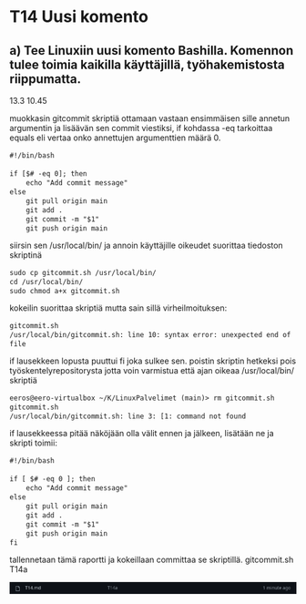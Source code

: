 # T14 Uusi komento

## a) Tee Linuxiin uusi komento Bashilla. Komennon tulee toimia kaikilla käyttäjillä, työhakemistosta riippumatta.
13.3 10.45

muokkasin gitcommit skriptiä ottamaan vastaan ensimmäisen sille annetun argumentin ja lisäävän sen commit viestiksi, if kohdassa -eq tarkoittaa equals eli vertaa onko annettujen argumenttien määrä 0.

	#!/bin/bash
	
	if [$# -eq 0]; then
		echo "Add commit message"
	else
		git pull origin main
		git add .
		git commit -m "$1"
		git push origin main

siirsin sen /usr/local/bin/ ja annoin käyttäjille oikeudet suorittaa tiedoston skriptinä

	sudo cp gitcommit.sh /usr/local/bin/
	cd /usr/local/bin/
	sudo chmod a+x gitcommit.sh

kokeilin suorittaa skriptiä mutta sain sillä virheilmoituksen:

	gitcommit.sh
	/usr/local/bin/gitcommit.sh: line 10: syntax error: unexpected end of file
	
if lausekkeen lopusta puuttui fi joka sulkee sen. 
poistin skriptin hetkeksi pois työskentelyrepositorysta jotta voin varmistua että ajan oikeaa /usr/local/bin/ skriptiä	

	eeros@eero-virtualbox ~/K/LinuxPalvelimet (main)> rm gitcommit.sh
	gitcommit.sh
	/usr/local/bin/gitcommit.sh: line 3: [1: command not found

if lausekkeessa pitää näköjään olla välit ennen ja jälkeen, lisätään ne ja skripti toimii:

	#!/bin/bash
	
	if [ $# -eq 0 ]; then
		echo "Add commit message"
	else
		git pull origin main
		git add .
		git commit -m "$1"
		git push origin main
	fi

tallennetaan tämä raportti ja kokeillaan committaa se skriptillä.
	gitcommit.sh T14a

![](Pictures/T14a1.png)

	
